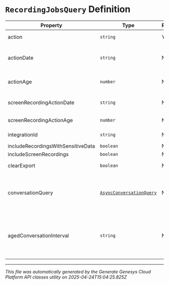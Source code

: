 # `RecordingJobsQuery` Definition

| Property | Type | Required | Description |
|----------|------|----------|-------------|
| action | `string` | Yes | Operation to perform bulk task. If the operation will cause the delete date of a recording to be older than the export date, the export date will be adjusted to the delete date. |
| actionDate | `string` | No | The date when the action will be performed. If screenRecordingActionDate is also provided, this value is only used for non-screen recordings. Otherwise this value is used for all recordings. Date time is represented as an ISO-8601 string. For example: yyyy-MM-ddTHH:mm:ss[.mmm]Z |
| actionAge | `number` | No | The number of days after each recording's creation date when the action will be performed. If screenRecordingActionAge is also provided, this value is only used for non-screen recordings. Otherwise this value is used for all recordings. |
| screenRecordingActionDate | `string` | No | The date when the action will be performed for screen recordings. If this is provided then includeScreenRecordings must be true. Date time is represented as an ISO-8601 string. For example: yyyy-MM-ddTHH:mm:ss[.mmm]Z |
| screenRecordingActionAge | `number` | No | The number of days after each screen recording's creation date when the action will be performed. If this is provided then includeScreenRecordings must be true. |
| integrationId | `string` | No | IntegrationId to Access AWS S3 bucket for bulk recording exports. This field is required and used only for EXPORT action. |
| includeRecordingsWithSensitiveData | `boolean` | No | Whether to include recordings with PCI DSS and/or PII data, default value = false  |
| includeScreenRecordings | `boolean` | No | Whether to include Screen recordings for the action, default value = true  |
| clearExport | `boolean` | No | For DELETE action, setting this to true will clear any pending exports for recordings. This field is only used for DELETE action. Default value = false |
| conversationQuery | [`AsyncConversationQuery`](asyncconversationquery-definition.md) | No | Conversation Query. Note: After the recording is created, it might take up to 48 hours for the recording to be included in the submitted job query.  This result depends on the analytics data lake job completion. See also: https://developer.genesys.cloud/analyticsdatamanagement/analytics/jobs/conversation-details-job#data-availability.This is supported only when querying for conversations up to and including 5 years old. |
| agedConversationInterval | `string` | No | As an alternative to conversationQuery, specify the date and time range of conversations that are older than 5 years to query.Results will include all conversations that had activity during the interval. This is supported only when querying for conversations older than 5 years;conversationQuery must not be provided when this is provided. Intervals are represented as an ISO-8601 string. For example: YYYY-MM-DDThh:mm:ss/YYYY-MM-DDThh:mm:ss.Interval duration must not exceed 6 months. Intervals are represented as an ISO-8601 string. For example: YYYY-MM-DDThh:mm:ss/YYYY-MM-DDThh:mm:ss |

---

*This file was automatically generated by the Generate Genesys Cloud Platform API classes utility on 2025-04-24T15:04:25.825Z*